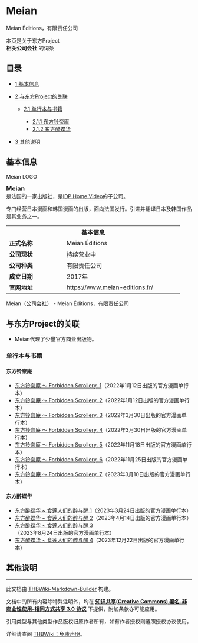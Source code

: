 # Meian

<!-- source html: G:\repos\THBWiki-Markdown-Builder\THBWikiMarkdown\Temp\main\d\d1\ns0%3AMeian.html -->

Meian Éditions，有限责任公司

本页是关于东方Project  
 **相关公司会社** 的词条

## 目录

- [1 基本信息](#基本信息)
- [2 与东方Project的关联](#与东方Project的关联)

  - [2.1 单行本与书籍](#单行本与书籍)

    - [2.1.1 东方铃奈庵](#东方铃奈庵)
    - [2.1.2 东方醉蝶华](#东方醉蝶华)






- [3 其他说明](#其他说明)





## 基本信息
[](./文件-MeianLOGO.SVG.md)  [](./文件-MeianLOGO.SVG.md)Meian LOGO
  
<big> **Meian** </big>  
是法国的一家出版社，是[IDP Home Video](https://fr.wikipedia.org/wiki/IDP_Home_Video)的子公司。
  
  
专门经营日本漫画和韩国漫画的出版，面向法国发行。引进并翻译日本及韩国作品是其业务之一。
  


<table>
<tbody><tr>
<th colspan="2">基本信息</th>
</tr>
<tr>
<td style="width:140px"><b>正式名称</b></td><td style="min-width:300px">Meian Éditions</td></tr><tr><td><b>公司现状</b></td><td>持续营业中</td></tr><tr><td><b>公司种类</b></td><td>有限责任公司</td></tr><tr><td><b>成立日期</b></td><td>2017年</td></tr><tr><td><b>官网地址</b></td><td><a rel="nofollow" class="external free" href="https://www.meian-editions.fr/">https://www.meian-editions.fr/</a></td></tr></tbody></table>

Meian（公司会社） - Meian Éditions，有限责任公司

## 与东方Project的关联
- Meian代理了少量官方商业出版物。


### 单行本与书籍

#### 东方铃奈庵
- [东方铃奈庵 ～ Forbidden Scrollery. 1](./东方铃奈庵.md)（2022年1月12日出版的官方漫画单行本）
- [东方铃奈庵 ～ Forbidden Scrollery. 2](./东方铃奈庵.md)（2022年1月12日出版的官方漫画单行本）
- [东方铃奈庵 ～ Forbidden Scrollery. 3](./东方铃奈庵.md)（2022年3月30日出版的官方漫画单行本）
- [东方铃奈庵 ～ Forbidden Scrollery. 4](./东方铃奈庵.md)（2022年3月30日出版的官方漫画单行本）
- [东方铃奈庵 ～ Forbidden Scrollery. 5](./东方铃奈庵.md)（2022年11月18日出版的官方漫画单行本）
- [东方铃奈庵 ～ Forbidden Scrollery. 6](./东方铃奈庵.md)（2022年11月25日出版的官方漫画单行本）
- [东方铃奈庵 ～ Forbidden Scrollery. 7](./东方铃奈庵.md)（2023年3月10日出版的官方漫画单行本）


#### 东方醉蝶华
- [东方醉蝶华 ~ 食莲人们的醉与醒 1](./东方醉蝶华.md)（2023年3月24日出版的官方漫画单行本）
- [东方醉蝶华 ~ 食莲人们的醉与醒 2](./东方醉蝶华.md)（2023年4月14日出版的官方漫画单行本）
- [东方醉蝶华 ~ 食莲人们的醉与醒 3](./东方醉蝶华.md)（2023年8月24日出版的官方漫画单行本）
- [东方醉蝶华 ~ 食莲人们的醉与醒 4](./东方醉蝶华.md)（2023年12月22日出版的官方漫画单行本）


## 其他说明




---

此文档由 [THBWiki-Markdown-Builder](https://github.com/Delsin-Yu/THBWiki-Markdown-Builder) 构建。

文档中的所有内容除特殊注明外，均在 [**知识共享(Creative Commons) 署名-非商业性使用-相同方式共享 3.0 协议**](https://creativecommons.org/licenses/by-sa/3.0/deed.zh-hans) 下提供，附加条款亦可能应用。

引用类型与其他类型作品版权归原作者所有，如有作者授权则遵照授权协议使用。

详细请查阅 [THBWiki：免责声明](https://thbwiki.cc/THBWiki:%E5%85%8D%E8%B4%A3%E5%A3%B0%E6%98%8E)。

